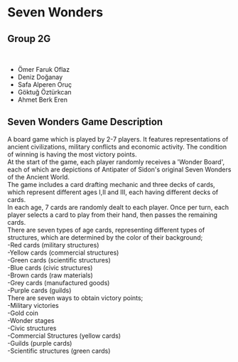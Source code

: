 <h1>Seven Wonders</h1>
<h2>Group 2G</h2><br/>
<ul>
<li>Ömer Faruk Oflaz</li>
<li>Deniz Doğanay</li>
<li>Safa Alperen Oruç</li>
<li>Göktuğ Öztürkcan</li>
<li>Ahmet Berk Eren</li>  
</ul>


## Seven Wonders Game Description<br/>
A board game which is played by 2-7 players. It features representations of ancient civilizations, military conflicts and economic activity. The condition of winning is having the most victory points.<br/>
At the start of the game, each player randomly receives a 'Wonder Board', each of which are depictions of Antipater of Sidon's original Seven Wonders of the Ancient World.<br/>
The game includes a card drafting mechanic and three decks of cards, which represent different ages I,II and III, each having different decks of cards.<br/>
In each age, 7 cards are randomly dealt to each player. Once per turn, each player selects a card to play from their hand, then passes the remaining cards.<br/>
There are seven types of age cards, representing different types of structures, which are determined by the color of their background;<br/>
-Red cards (military structures)<br/>
-Yellow cards (commercial structures)<br/>
-Green cards (scientific structures)<br/>
-Blue cards (civic structures)<br/>
-Brown cards (raw materials)<br/>
-Grey cards (manufactured goods)<br/>
-Purple cards (guilds)<br/>
There are seven ways to obtain victory points;<br/>
-Military victories<br/>
-Gold coin<br/>
-Wonder stages<br/>
-Civic structures<br/>
-Commercial Structures (yellow cards)<br/>
-Guilds (purple cards)<br/>
-Scientific structures (green cards)<br/>
